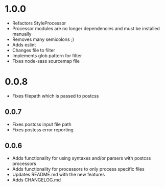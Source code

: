 # 1.0.0
* Refactors StyleProcessor
* Processor modules are no longer dependencies and must be installed manually
* Removes many semicolons ;)
* Adds eslint
* Changes file to filter
* Implements glob pattern for filter
* Fixes node-sass sourcemap file


# 0.0.8
* Fixes filepath which is passed to postcss


## 0.0.7
* Fixes postcss input file path
* Fixes postcss error reporting


## 0.0.6
* Adds functionality for using syntaxes and/or parsers with postcss processors
* Adds functionality for processors to only process specific files
* Updates README.md with the new features
* Adds CHANGELOG.md

